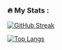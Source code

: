 <!-- ### Hi there 👋 -->


### :fire: My Stats :
[![GitHub Streak](http://github-readme-streak-stats.herokuapp.com?user=RahulJagwani&theme=dark&background=000000)](https://git.io/streak-stats)

[![Top Langs](https://github-readme-stats.vercel.app/api/top-langs/?username=RahulJagwani&layout=compact&theme=vision-friendly-dark)](https://github.com/anuraghazra/github-readme-stats)

<!--
**Rahuljagwani/RahulJagwani** is a ✨ _special_ ✨ repository because its `README.md` (this file) appears on your GitHub profile.

Here are some ideas to get you started:

- 🔭 I’m currently working on ...
- 🌱 I’m currently learning ...
- 👯 I’m looking to collaborate on ...
- 🤔 I’m looking for help with ...
- 💬 Ask me about ...
- 📫 How to reach me: ...
- 😄 Pronouns: ...
- ⚡ Fun fact: ...
-->
